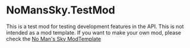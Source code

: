 # NoMansSky.TestMod
This is a test mod for testing development features in the API. This is not intended as a mod template. If you want to make your own mod, please check the [No Man's Sky ModTemplate](https://github.com/gurrenm3/NoMansSky.ModTemplate)
